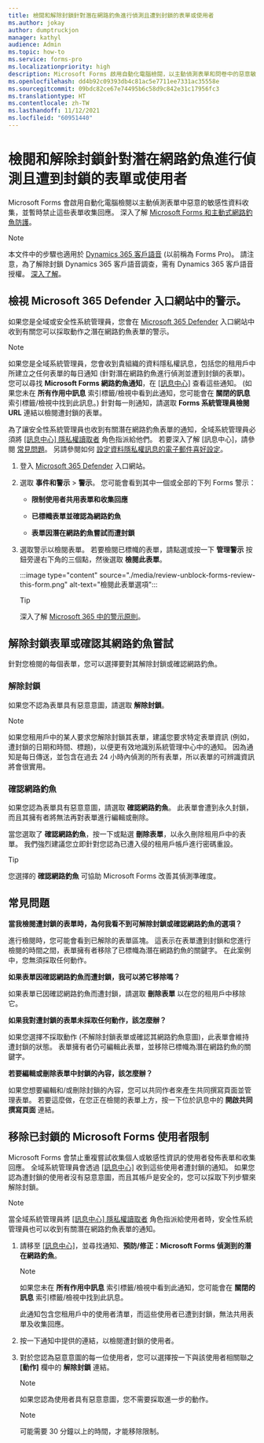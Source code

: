 ```yaml
---
title: 檢閱和解除封鎖針對潛在網路釣魚進行偵測且遭到封鎖的表單或使用者
ms.author: jokay
author: dumptruckjon
manager: kathyl
audience: Admin
ms.topic: how-to
ms.service: forms-pro
ms.localizationpriority: high
description: Microsoft Forms 啟用自動化電腦檢閱，以主動偵測表單和問卷中的惡意敏感性資料收集。 如果您是全域和/或安全性系統管理員，您可以登入 Microsoft 365 系統管理中心，以檢視並解除封鎖針對潛在網路釣魚和惡意意圖進行偵測且遭到封鎖的表單。
ms.openlocfilehash: dd4b92c09393db4c81ac5e7711ee7331ac35558e
ms.sourcegitcommit: 09bdc82ce67e74495b6c58d9c842e31c17956fc3
ms.translationtype: HT
ms.contentlocale: zh-TW
ms.lasthandoff: 11/12/2021
ms.locfileid: "60951440"
---
```

# <a name="review-and-unblock-forms-or-users-detected-and-blocked-for-potential-phishing"></a>檢閱和解除封鎖針對潛在網路釣魚進行偵測且遭到封鎖的表單或使用者

Microsoft Forms 會啟用自動化電腦檢閱以主動偵測表單中惡意的敏感性資料收集，並暫時禁止這些表單收集回應。 深入了解 [Microsoft Forms 和主動式網路釣魚防護](https://support.microsoft.com/office/microsoft-forms-and-proactive-phishing-prevention-b3950a20-296d-4e8e-96f5-594ced998a90)。

>[!Note]
>本文件中的步驟也適用於 [Dynamics 365 客戶語音](https://go.microsoft.com/fwlink/p?linkid=2128500) (以前稱為 Forms Pro)。 請注意，為了解除封鎖 Dynamics 365 客戶語音調查，需有 Dynamics 365 客戶語音授權。 [深入了解](/dynamics365/customer-voice/help-hub)。

## <a name="review-alerts-in-the-microsoft-365-defender-portal"></a>檢視 Microsoft 365 Defender 入口網站中的警示。

如果您是全域或安全性系統管理員，您會在 [Microsoft 365 Defender](https://security.microsoft.com/) 入口網站中收到有關您可以採取動作之潛在網路釣魚表單的警示。

>[!Note]
> 如果您是全域系統管理員，您會收到貴組織的資料隱私權訊息，包括您的租用戶中所建立之任何表單的每日通知 (針對潛在網路釣魚進行偵測並遭到封鎖的表單)。 您可以尋找 **Microsoft Forms 網路釣魚通知**，在 [[訊息中心]](https://admin.microsoft.com/AdminPortal/Home#/MessageCenter) 查看這些通知。 (如果您未在 **所有作用中訊息** 索引標籤/檢視中看到此通知，您可能會在 **關閉的訊息** 索引標籤/檢視中找到此訊息。) 針對每一則通知，請選取 **Forms 系統管理員檢閱 URL** 連結以檢閱遭封鎖的表單。  
  
為了讓安全性系統管理員也收到有關潛在網路釣魚表單的通知，全域系統管理員必須將 [[訊息中心] 隱私權讀取者](/azure/active-directory/roles/permissions-reference#message-center-privacy-reader) 角色指派給他們。 若要深入了解 [訊息中心]，請參閱 [常見問題](/microsoft-365/admin/manage/message-center)。 另請參閱如何 [設定資料隱私權訊息的電子郵件喜好設定](/microsoft-365/admin/manage/message-center#preferences)。

1.  登入 [Microsoft 365 Defender](https://security.microsoft.com/) 入口網站。

2.  選取 **事件和警示** \> **警示**。 您可能會看到其中一個或全部的下列 Forms 警示：
    
      - **限制使用者共用表單和收集回應**
    
      - **已標幟表單並確認為網路釣魚**
    
      - **表單因潛在網路釣魚嘗試而遭封鎖**

3.  選取警示以檢閱表單。 若要檢閱已標幟的表單，請點選或按一下 **管理警示** 按鈕旁邊右下角的三個點，然後選取 **檢閱此表單**。
 
    :::image type="content" source="./media/review-unblock-forms-review-this-form.png" alt-text="檢閱此表單選項":::

    >[!Tip]
    >深入了解 [Microsoft 365 中的警示原則](/microsoft-365/compliance/alert-policies)。

## <a name="unblock-a-form-or-confirm-its-phishing-attempt"></a>解除封鎖表單或確認其網路釣魚嘗試

針對您檢閱的每個表單，您可以選擇要對其解除封鎖或確認網路釣魚。

### <a name="unblock"></a>解除封鎖

如果您不認為表單具有惡意意圖，請選取 **解除封鎖**。

>[!Note]
>如果您租用戶中的某人要求您解除封鎖其表單，建議您要求特定表單資訊 (例如，遭封鎖的日期和時間、標題)，以便更有效地識別系統管理中心中的通知。 因為通知是每日傳送，並包含在過去 24 小時內偵測的所有表單，所以表單的可辨識資訊將會很實用。

### <a name="confirm-phishing"></a>確認網路釣魚

如果您認為表單具有惡意意圖，請選取 **確認網路釣魚**。 此表單會遭到永久封鎖，而且其擁有者將無法再對表單進行編輯或刪除。

當您選取了 **確認網路釣魚**，按一下或點選 **刪除表單**，以永久刪除租用戶中的表單。 我們強烈建議您立即針對您認為已遭入侵的租用戶帳戶進行密碼重設。

>[!Tip]
>您選擇的 **確認網路釣魚** 可協助 Microsoft Forms 改善其偵測準確度。 

## <a name="commonly-asked-questions"></a>常見問題

**當我檢閱遭封鎖的表單時，為何我看不到可解除封鎖或確認網路釣魚的選項？**

進行檢閱時，您可能會看到已解除的表單區塊。 這表示在表單遭到封鎖和您進行檢閱的時間之間，表單擁有者移除了已標幟為潛在網路釣魚的關鍵字。 在此案例中，您無須採取任何動作。

**如果表單因確認網路釣魚而遭封鎖，我可以將它移除嗎？**

如果表單已因確認網路釣魚而遭封鎖，請選取 **刪除表單** 以在您的租用戶中移除它。

**如果我對遭封鎖的表單未採取任何動作，該怎麼辦？**

如果您選擇不採取動作 (不解除封鎖表單或確認其網路釣魚意圖)，此表單會維持遭封鎖的狀態。 表單擁有者仍可編輯此表單，並移除已標幟為潛在網路釣魚的關鍵字。

**若要編輯或刪除表單中封鎖的內容，該怎麼辦？**

如果您想要編輯和/或刪除封鎖的內容，您可以共同作者來產生共同撰寫頁面並管理表單。 若要這麼做，在您正在檢閱的表單上方，按一下位於訊息中的 **開啟共同撰寫頁面** 連結。

## <a name="remove-restrictions-for-blocked-microsoft-forms-users"></a>移除已封鎖的 Microsoft Forms 使用者限制

Microsoft Forms 會禁止重複嘗試收集個人或敏感性資訊的使用者發佈表單和收集回應。 全域系統管理員會透過 [[訊息中心]](https://admin.microsoft.com/AdminPortal/Home#/MessageCenter) 收到這些使用者遭封鎖的通知。 如果您認為遭封鎖的使用者沒有惡意意圖，而且其帳戶是安全的，您可以採取下列步驟來解除封鎖。

>[!Note]
>當全域系統管理員將 [[訊息中心] 隱私權讀取者](/azure/active-directory/roles/permissions-reference#message-center-privacy-reader) 角色指派給使用者時，安全性系統管理員也可以收到有關潛在網路釣魚表單的通知。

1.  請移至 [[訊息中心]](https://admin.microsoft.com/AdminPortal/Home#/MessageCenter)，並尋找通知、**預防/修正：Microsoft Forms 偵測到的潛在網路釣魚**。

    >[!Note]
    >如果您未在 **所有作用中訊息** 索引標籤/檢視中看到此通知，您可能會在 **關閉的訊息** 索引標籤/檢視中找到此訊息。
 
    此通知包含您租用戶中的使用者清單，而這些使用者已遭到封鎖，無法共用表單及收集回應。

2.  按一下通知中提供的連結，以檢閱遭封鎖的使用者。

3.  對於您認為惡意意圖的每一位使用者，您可以選擇按一下與該使用者相關聯之 **[動作]** 欄中的 **解除封鎖** 連結。

    >[!Note]
    >如果您認為使用者具有惡意意圖，您不需要採取進一步的動作。

    >[!Note]
    >可能需要 30 分鐘以上的時間，才能移除限制。

